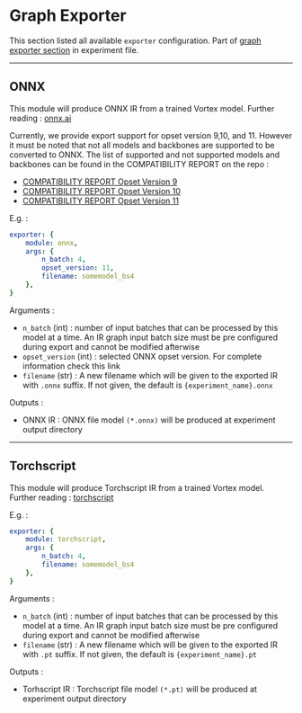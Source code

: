 # Graph Exporter

This section listed all available `exporter` configuration. Part of [graph exporter section](../user-guides/experiment_file_config.md#graph-exporter) in experiment file.

---

## ONNX

This module will produce ONNX IR from a trained Vortex model. Further reading : [onnx.ai](https://onnx.ai/)

Currently, we provide export support for opset version 9,10, and 11. However it must be noted that not all models and backbones are supported to be converted to ONNX. The list of supported and not supported models and backbones can be found in the COMPATIBILITY REPORT on the repo :

- [COMPATIBILITY REPORT Opset Version 9](https://github.com/nodefluxio/vortex/blob/master/COMPATIBILITY_REPORT_opset9.md)
- [COMPATIBILITY REPORT Opset Version 10](https://github.com/nodefluxio/vortex/blob/master/COMPATIBILITY_REPORT_opset10.md)
- [COMPATIBILITY REPORT Opset Version 11](https://github.com/nodefluxio/vortex/blob/master/COMPATIBILITY_REPORT_opset11.md)

E.g. :

```yaml
exporter: {
    module: onnx,
    args: {
        n_batch: 4,
        opset_version: 11,
        filename: somemodel_bs4
    },
}
```

Arguments : 

- `n_batch` (int) : number of input batches that can be processed by this model at a time. An IR graph input batch size must be pre configured during export and cannot be modified afterwise
- `opset_version` (int) : selected ONNX opset version. For complete information check this link
- `filename` (str) : A new filename which will be given to the exported IR with `.onnx` suffix. If not given, the default is `{experiment_name}.onnx`

Outputs :

- ONNX IR : ONNX file model `(*.onnx)` will be produced at experiment output directory

---

## Torchscript

This module will produce Torchscript IR from a trained Vortex model. Further reading : [torchscript](https://pytorch.org/docs/stable/jit.html)

E.g. :

```yaml
exporter: {
    module: torchscript,
    args: {
        n_batch: 4,
        filename: somemodel_bs4
    },
}
```

Arguments : 

- `n_batch` (int) : number of input batches that can be processed by this model at a time. An IR graph input batch size must be pre configured during export and cannot be modified afterwise
- `filename` (str) : A new filename which will be given to the exported IR with `.pt` suffix. If not given, the default is `{experiment_name}.pt`

Outputs :

- Torhscript IR : Torchscript file model `(*.pt)` will be produced at experiment output directory